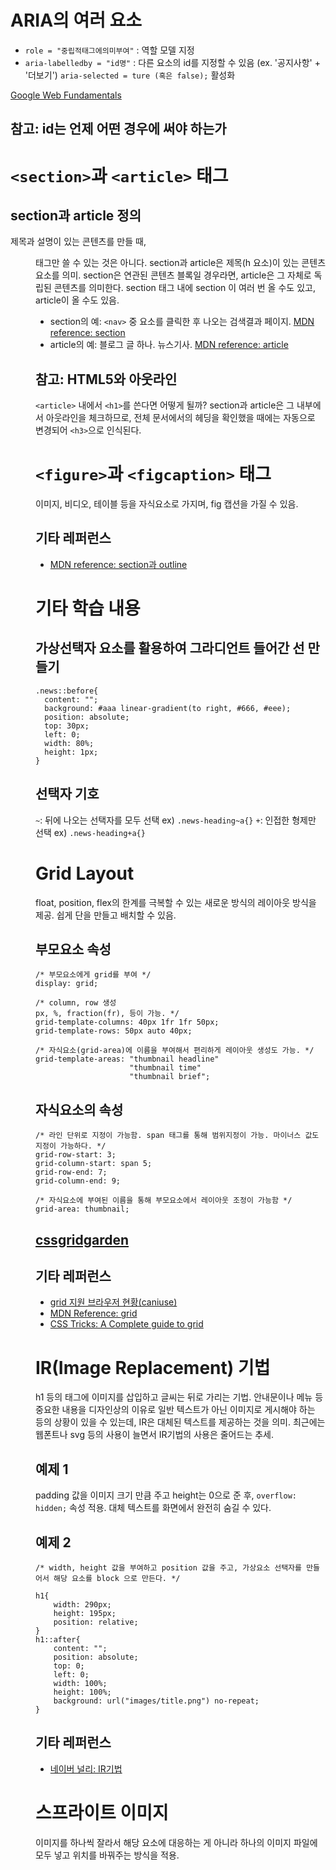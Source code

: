 # ARIA의 여러 요소

- `role = "중립적태그에의미부여"` : 역할 모델 지정
- `aria-labelledby = "id명"` : 다른 요소의 id를 지정할 수 있음 (ex. '공지사항' + '더보기')
`aria-selected = ture (혹은 false);` 활성화

[Google Web Fundamentals](https://developers.google.com/web/fundamentals/accessibility/semantics-aria/aria-labels-and-relationships?hl=ko)

## 참고: id는 언제 어떤 경우에 써야 하는가

# `<section>`과 `<article>` 태그

## section과 article 정의
제목과 설명이 있는 콘텐츠를 만들 때, <dl><dt><dd> 태그만 쓸 수 있는 것은 아니다. section과 article은 제목(h 요소)이 있는 콘텐츠 요소를 의미. section은 연관된 콘텐츠 블록일 경우라면, article은 그 자체로 독립된 콘텐츠를 의미한다. section 태그 내에 section 이 여러 번 올 수도 있고, article이 올 수도 있음.

- section의 예: `<nav>` 중 요소를 클릭한 후 나오는 검색결과 페이지. 
[MDN reference: section](https://developer.mozilla.org/en-US/docs/Web/HTML/Element/section)
- article의 예: 블로그 글 하나. 뉴스기사.
[MDN reference: article](https://developer.mozilla.org/en-US/docs/Web/HTML/Element/article)

## 참고: HTML5와 아웃라인
`<article>` 내에서 `<h1>`를 쓴다면 어떻게 될까? section과 article은 그 내부에서 아웃라인을 체크하므로, 전체 문서에서의 헤딩을 확인했을 때에는 자동으로 변경되어 `<h3>`으로 인식된다.

# `<figure>`과 `<figcaption>` 태그
이미지, 비디오, 테이블 등을 자식요소로 가지며, fig 캡션을 가질 수 있음.

## 기타 레퍼런스
- [MDN reference: section과 outline](https://developer.mozilla.org/ko/docs/Web/HTML/HTML5_%EB%AC%B8%EC%84%9C%EC%9D%98_%EC%84%B9%EC%85%98%EA%B3%BC_%EC%9C%A4%EA%B3%BD)


# 기타 학습 내용

## 가상선택자 요소를 활용하여 그라디언트 들어간 선 만들기
```
.news::before{
  content: "";
  background: #aaa linear-gradient(to right, #666, #eee);
  position: absolute;
  top: 30px;
  left: 0;
  width: 80%;
  height: 1px;
}
```

## 선택자 기호
`~`: 뒤에 나오는 선택자를 모두 선택
ex) `.news-heading~a{}`
`+`: 인접한 형제만 선택
ex) `.news-heading+a{}`

## 

# Grid Layout
float, position, flex의 한계를 극복할 수 있는 새로운 방식의 레이아웃 방식을 제공. 쉽게 단을 만들고 배치할 수 있음.

## 부모요소 속성
```
/* 부모요소에게 grid를 부여 */
display: grid;

/* column, row 생성 
px, %, fraction(fr), 등이 가능. */
grid-template-columns: 40px 1fr 1fr 50px;
grid-template-rows: 50px auto 40px;

/* 자식요소(grid-area)에 이름을 부여해서 편리하게 레이아웃 생성도 가능. */
grid-template-areas: "thumbnail headline"
                     "thumbnail time"
                     "thumbnail brief";
```

## 자식요소의 속성
```
/* 라인 단위로 지정이 가능함. span 태그를 통해 범위지정이 가능. 마이너스 값도 지정이 가능하다. */
grid-row-start: 3;
grid-column-start: span 5;
grid-row-end: 7;
grid-column-end: 9;

/* 자식요소에 부여된 이름을 통해 부모요소에서 레이아웃 조정이 가능함 */
grid-area: thumbnail;
```

## [cssgridgarden](http://cssgridgarden.com/)

## 기타 레퍼런스
- [grid 지원 브라우저 현황(caniuse)](https://caniuse.com/#search=grid)
- [MDN Reference: grid](https://developer.mozilla.org/en-US/docs/Web/CSS/CSS_Grid_Layout)
- [CSS Tricks: A Complete guide to grid](https://css-tricks.com/snippets/css/complete-guide-grid/)


# IR(Image Replacement) 기법

h1 등의 태그에 이미지를 삽입하고 글씨는 뒤로 가리는 기법. 안내문이나 메뉴 등 중요한 내용을 디자인상의 이유로 일반 텍스트가 아닌 이미지로 게시해야 하는 등의 상황이 있을 수 있는데, IR은 대체된 텍스트를 제공하는 것을 의미.
최근에는 웹폰트나 svg 등의 사용이 늘면서 IR기법의 사용은 줄어드는 추세.

## 예제 1
padding 값을 이미지 크기 만큼 주고 height는 0으로 준 후, `overflow: hidden;` 속성 적용. 대체 텍스트를 화면에서 완전히 숨길 수 있다.

## 예제 2
```
/* width, height 값을 부여하고 position 값을 주고, 가상요소 선택자를 만들어서 해당 요소를 block 으로 만든다. */

h1{
    width: 290px;
    height: 195px;
    position: relative;
}
h1::after{
    content: "";
    position: absolute;
    top: 0;
    left: 0;
    width: 100%;
    height: 100%;
    background: url("images/title.png") no-repeat;
}
```

## 기타 레퍼런스
- [네이버 널리: IR기법](http://nuli.navercorp.com/sharing/blog/post/1132804)

# 스프라이트 이미지
이미지를 하나씩 잘라서 해당 요소에 대응하는 게 아니라 하나의 이미지 파일에 모두 넣고 위치를 바꿔주는 방식을 적용.
